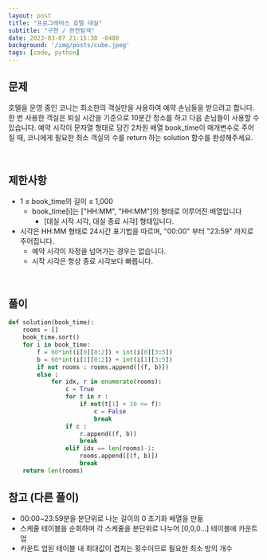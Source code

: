 ```yaml
---
layout: post
title: "프로그래머스 호텔 대실"
subtitle: "구현 / 완전탐색"
date: 2023-03-07 21:15:30 -0400
background: '/img/posts/cube.jpeg'
tags: [code, python]
---
```

## 문제

호텔을 운영 중인 코니는 최소한의 객실만을 사용하여 예약 손님들을 받으려고 합니다. 한 번 사용한 객실은 퇴실 시간을 기준으로 10분간 청소를 하고 다음 손님들이 사용할 수 있습니다.
예약 시각이 문자열 형태로 담긴 2차원 배열 book_time이 매개변수로 주어질 때, 코니에게 필요한 최소 객실의 수를 return 하는 solution 함수를 완성해주세요.

<br>

## 제한사항
* 1 ≤ book_time의 길이 ≤ 1,000
  * book_time[i]는 ["HH:MM", "HH:MM"]의 형태로 이루어진 배열입니다
    * [대실 시작 시각, 대실 종료 시각] 형태입니다.
* 시각은 HH:MM 형태로 24시간 표기법을 따르며, "00:00" 부터 "23:59" 까지로 주어집니다.
  * 예약 시각이 자정을 넘어가는 경우는 없습니다.
  * 시작 시각은 항상 종료 시각보다 빠릅니다.

<br>

## 풀이

``` python
def solution(book_time):
    rooms = []
    book_time.sort()
    for i in book_time:
        f = 60*int(i[0][0:2]) + int(i[0][3:5])
        b = 60*int(i[1][0:2]) + int(i[1][3:5])
        if not rooms : rooms.append([(f, b)])
        else :
            for idx, r in enumerate(rooms):
                c = True
                for t in r :
                    if not(t[1] + 10 <= f): 
                        c = False
                        break
                if c : 
                    r.append((f, b))
                    break
                elif idx == len(rooms)-1: 
                    rooms.append([(f, b)])
                    break
    return len(rooms)
```

## 참고 (다른 풀이)
* 00:00~23:59분을 분단위로 나눈 길이의 0 초기화 배열을 만듦
* 스케줄 테이블을 순회하며 각 스케줄을 분단위로 나누어 [0,0,0...] 테이블에 카운트 업
* 카운트 업된 테이블 내 최대값이 겹치는 횟수이므로 필요한 최소 방의 개수
